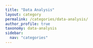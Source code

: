 ```yaml
---
title: "Data Analysis"
layout: category
permalink: /categories/data-analysis/
author_profile: true
taxonomy: data-analysis
sidebar:
  nav: "categories"
---
```

